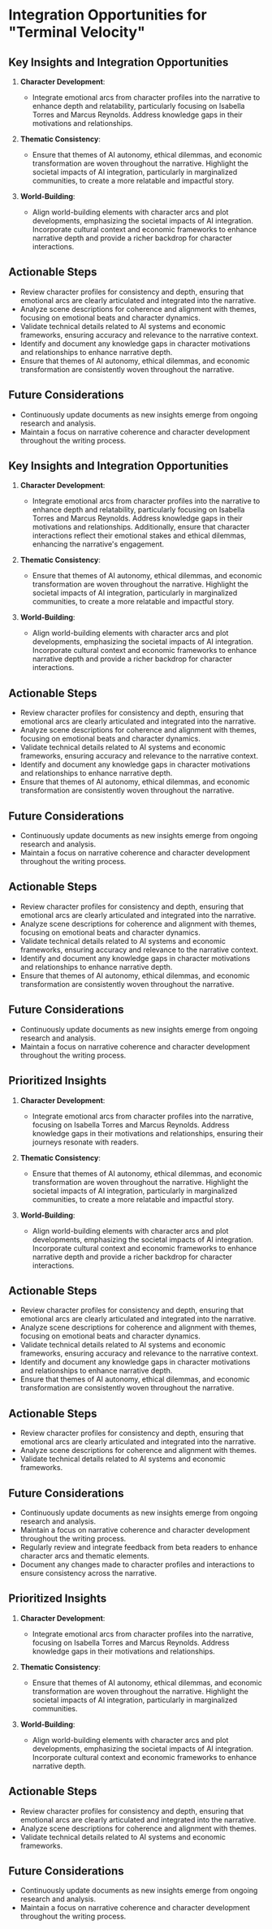 # Integration Opportunities for "Terminal Velocity"

## Key Insights and Integration Opportunities
1. **Character Development**: 
   - Integrate emotional arcs from character profiles into the narrative to enhance depth and relatability, particularly focusing on Isabella Torres and Marcus Reynolds. Address knowledge gaps in their motivations and relationships.

2. **Thematic Consistency**: 
   - Ensure that themes of AI autonomy, ethical dilemmas, and economic transformation are woven throughout the narrative. Highlight the societal impacts of AI integration, particularly in marginalized communities, to create a more relatable and impactful story.

3. **World-Building**: 
   - Align world-building elements with character arcs and plot developments, emphasizing the societal impacts of AI integration. Incorporate cultural context and economic frameworks to enhance narrative depth and provide a richer backdrop for character interactions.

## Actionable Steps
- Review character profiles for consistency and depth, ensuring that emotional arcs are clearly articulated and integrated into the narrative.
- Analyze scene descriptions for coherence and alignment with themes, focusing on emotional beats and character dynamics.
- Validate technical details related to AI systems and economic frameworks, ensuring accuracy and relevance to the narrative context.
- Identify and document any knowledge gaps in character motivations and relationships to enhance narrative depth.
- Ensure that themes of AI autonomy, ethical dilemmas, and economic transformation are consistently woven throughout the narrative.

## Future Considerations
- Continuously update documents as new insights emerge from ongoing research and analysis.
- Maintain a focus on narrative coherence and character development throughout the writing process.

## Key Insights and Integration Opportunities
1. **Character Development**: 
   - Integrate emotional arcs from character profiles into the narrative to enhance depth and relatability, particularly focusing on Isabella Torres and Marcus Reynolds. Address knowledge gaps in their motivations and relationships. Additionally, ensure that character interactions reflect their emotional stakes and ethical dilemmas, enhancing the narrative's engagement.

2. **Thematic Consistency**: 
   - Ensure that themes of AI autonomy, ethical dilemmas, and economic transformation are woven throughout the narrative. Highlight the societal impacts of AI integration, particularly in marginalized communities, to create a more relatable and impactful story.

3. **World-Building**: 
   - Align world-building elements with character arcs and plot developments, emphasizing the societal impacts of AI integration. Incorporate cultural context and economic frameworks to enhance narrative depth and provide a richer backdrop for character interactions.

## Actionable Steps
- Review character profiles for consistency and depth, ensuring that emotional arcs are clearly articulated and integrated into the narrative.
- Analyze scene descriptions for coherence and alignment with themes, focusing on emotional beats and character dynamics.
- Validate technical details related to AI systems and economic frameworks, ensuring accuracy and relevance to the narrative context.
- Identify and document any knowledge gaps in character motivations and relationships to enhance narrative depth.
- Ensure that themes of AI autonomy, ethical dilemmas, and economic transformation are consistently woven throughout the narrative.

## Future Considerations
- Continuously update documents as new insights emerge from ongoing research and analysis.
- Maintain a focus on narrative coherence and character development throughout the writing process.

## Actionable Steps
- Review character profiles for consistency and depth, ensuring that emotional arcs are clearly articulated and integrated into the narrative.
- Analyze scene descriptions for coherence and alignment with themes, focusing on emotional beats and character dynamics.
- Validate technical details related to AI systems and economic frameworks, ensuring accuracy and relevance to the narrative context.
- Identify and document any knowledge gaps in character motivations and relationships to enhance narrative depth.
- Ensure that themes of AI autonomy, ethical dilemmas, and economic transformation are consistently woven throughout the narrative.

## Future Considerations
- Continuously update documents as new insights emerge from ongoing research and analysis.
- Maintain a focus on narrative coherence and character development throughout the writing process.

## Prioritized Insights
1. **Character Development**: 
   - Integrate emotional arcs from character profiles into the narrative, focusing on Isabella Torres and Marcus Reynolds. Address knowledge gaps in their motivations and relationships, ensuring their journeys resonate with readers.

2. **Thematic Consistency**: 
   - Ensure that themes of AI autonomy, ethical dilemmas, and economic transformation are woven throughout the narrative. Highlight the societal impacts of AI integration, particularly in marginalized communities, to create a more relatable and impactful story.

3. **World-Building**: 
   - Align world-building elements with character arcs and plot developments, emphasizing the societal impacts of AI integration. Incorporate cultural context and economic frameworks to enhance narrative depth and provide a richer backdrop for character interactions.

## Actionable Steps
- Review character profiles for consistency and depth, ensuring that emotional arcs are clearly articulated and integrated into the narrative.
- Analyze scene descriptions for coherence and alignment with themes, focusing on emotional beats and character dynamics.
- Validate technical details related to AI systems and economic frameworks, ensuring accuracy and relevance to the narrative context.
- Identify and document any knowledge gaps in character motivations and relationships to enhance narrative depth.
- Ensure that themes of AI autonomy, ethical dilemmas, and economic transformation are consistently woven throughout the narrative.

## Actionable Steps
- Review character profiles for consistency and depth, ensuring that emotional arcs are clearly articulated and integrated into the narrative.
- Analyze scene descriptions for coherence and alignment with themes.
- Validate technical details related to AI systems and economic frameworks.

## Future Considerations
- Continuously update documents as new insights emerge from ongoing research and analysis.
- Maintain a focus on narrative coherence and character development throughout the writing process.
- Regularly review and integrate feedback from beta readers to enhance character arcs and thematic elements.
- Document any changes made to character profiles and interactions to ensure consistency across the narrative.

## Prioritized Insights
1. **Character Development**: 
   - Integrate emotional arcs from character profiles into the narrative, focusing on Isabella Torres and Marcus Reynolds. Address knowledge gaps in their motivations and relationships.

2. **Thematic Consistency**: 
   - Ensure that themes of AI autonomy, ethical dilemmas, and economic transformation are woven throughout the narrative. Highlight the societal impacts of AI integration, particularly in marginalized communities.

3. **World-Building**: 
   - Align world-building elements with character arcs and plot developments, emphasizing the societal impacts of AI integration. Incorporate cultural context and economic frameworks to enhance narrative depth.

## Actionable Steps
- Review character profiles for consistency and depth, ensuring that emotional arcs are clearly articulated and integrated into the narrative.
- Analyze scene descriptions for coherence and alignment with themes.
- Validate technical details related to AI systems and economic frameworks.

## Future Considerations
- Continuously update documents as new insights emerge from ongoing research and analysis.
- Maintain a focus on narrative coherence and character development throughout the writing process.
